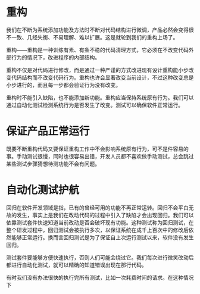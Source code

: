 # 重构
我们在不断为系统添加功能及方法时不断对代码结构进行微调，产品必然会变得很不一致、几经失衡、不易理解、难以扩展。这是就轮到我们的重构上场了。

重构——重构是一种训练有素、有条不稳的代码清理方式，它必须在不改变代码外部行为的情况下，改进程序的内部结构。

重构不仅是对代码进行修改，而是通过一种严谨的方式改进现有设计重构能小步改变代码结构而不改变代码行为。重构也许会显著改变当前设计，不过这种改变总是小步进行的，而且每一步都会验证行为没有改变。

重构时不能引入缺陷，也不能添加新功能。重构应当保持系统原有行为。我们可以通过自动化测试检测系统行为是否发生了改变。测试可以确保软件正常运行。

# 保证产品正常运行

既要不断重构代码又要保证重构工作中不会影响系统原有行为，可不是件容易的事。手动测试很慢，同时也很容易出错，开发人员都不喜欢做手动测试，总会跳过某些测试步骤猜想待测功能不会有问题。

# 自动化测试护航

回归在软件开发领域是指，已有的曾经可用的功能不再正常运转。回归不会平白无故的发生，事实上是我们在改动代码的过程中引入了缺陷才会出现回归。我们可以依靠测试套件快速知道当前改动是否会破坏现有功能。这种测试称为回归测试，在整个研发过程中，回归测试会被执行多次，以保证系统在成千上百次中的修改后依然能够正常运行。换而言回归测试是为了保证自上次运行测试以来，软件没有发生回归。

测试套件要能够方便快速执行，否则人们可能会绕过它。我们每次进行微笑改动后都进行自动化测试，就可以精确的知道错误出现在那行代码。

有时我们没有办法很快的执行完所有测试，比如一次耗费时间的请求。在这种情况下